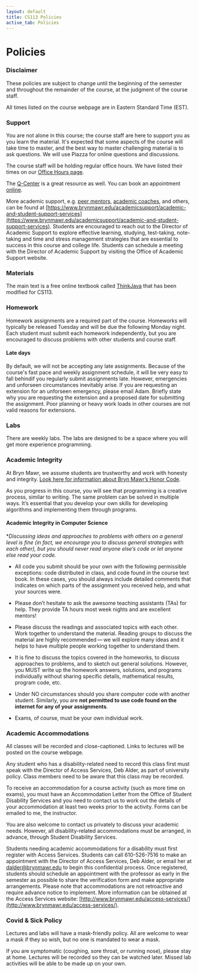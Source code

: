 ```yaml
---
layout: default
title: CS113 Policies
active_tab: Policies
---
```


# Policies

### Disclaimer
These policies are subject to change until the beginning of the semester and throughout the remainder of the course, at the judgment of the course staff.

All times listed on the course webpage are in Eastern Standard Time (EST).

### Support
You are not alone in this course; the course staff
are here to support you as you learn the material. It's expected that some aspects of the course will take time to master, and the best way to master challenging material is to ask questions. We will use Piazza for online questions and discussions. 

The course staff will be holding regular office hours. We have listed their times on our [Office Hours page](https://cs.brynmawr.edu/cs113/website/office-hours.html).

The [Q-Center](https://www.brynmawr.edu/inside/offices-services/q-center) is a great resource as well. You can book an appointment [online](https://brynmawr.mywconline.net/).

More academic support, e.g. [peer mentors](https://www.brynmawr.edu/inside/offices-services/academic-support/academic-student-support-services/peer-mentors), [academic coaches](https://www.brynmawr.edu/inside/offices-services/academic-support/resources), and others, can be found at [https://www.brynmawr.edu/academicsupport/academic-and-student-support-services](https://www.brynmawr.edu/academicsupport/academic-and-student-support-services). Students are encouraged to reach out to the Director of Academic Support to explore effective learning, studying, test-taking, note-taking and time and stress management strategies that are essential to success in this course and college life. Students can schedule a meeting with the Director of Academic Support by visiting the Office of Academic Support website.


### Materials
The main text is a free online textbook called [ThinkJava]() that has been modified for CS113.

### Homework
Homework assignments are a required part of the course. Homeworks will typically be released Tuesday and will be due the following Monday night.
Each student must submit each homework independently, but you are encouraged to discuss problems with other students and course staff. 


#### Late days
By default, we will not be accepting any late assignments. Because of the course's fast pace and weekly assignment schedule, it will be very easy to fall behindif you regularly submit assignments late.
However, emergencies and unforseen circumstances inevitably arise. If you are requesting an extension for an unforseen emergency, please email Adam. Briefly state why you are requesting the extension and a proposed date for submitting the assignment. Poor planning or heavy work loads in other courses are not valid reasons for extensions.
 
### Labs
There are weekly labs. The labs are designed to be a space where you will get more experience programming.

### Academic Integrity 

At Bryn Mawr, we assume students are trustworthy and work with honesty and integrity. [Look here for information about Bryn Mawr’s Honor Code](https://www.brynmawr.edu/inside/offices-services/deans-office/academic-community-integrity).

As you progress in this course, you will see that programming is a creative process, similar to writing. The same problem can be solved in multiple ways. It’s essential that you develop your own skills for developing algorithms and implementing them through programs.

#### Academic Integrity in Computer Science

**Discussing ideas and approaches to problems with others on a general level is fine (in fact, we encourage you to discuss general strategies with each other), but you should never read anyone else’s code or let anyone else read your code.*

* All code you submit should be your own with the following permissible exceptions: code distributed in class, and code found in the course text book. In these cases, you should always include detailed comments that indicates on which parts of the assignment you received help, and what your sources were.

* Please don’t hesitate to ask the awesome teaching assistants (TAs) for help. They provide TA hours most week nights and are excellent mentors!

* Please discuss the readings and associated topics with each other. Work together to understand the material. Reading groups to discuss the material are highly recommended — we will explore many ideas and it helps to have multiple people working together to understand them.

* It is fine to discuss the topics covered in the homeworks, to discuss approaches to problems, and to sketch out general solutions. However, you MUST write up the homework answers, solutions, and programs individually without sharing specific details, mathematical results, program code, etc.

* Under NO circumstances should you share computer code with another student. Similarly, you are **not permitted to use code found on the internet for any of your assignments**.

* Exams, of course, must be your own individual work.


### Academic Accommodations

All classes will be recorded and close-captioned. Links to lectures will be posted on the course webpage.

Any student who has a disability-related need to record this class first must speak with the Director of Access Services, Deb Alder, as part of university policy. Class members need to be aware that this class may be recorded.

To receive an accommodation for a course activity (such as more time on exams), you must have an Accommodation Letter from the Office of Student Disability Services and you need to contact us to work out the details of your accommodation at least two weeks prior to the activity. Forms can be emailed to me, the instructor.

You are also welcome to contact us privately to discuss your academic needs. However, all disability-related accommodations must be arranged, in advance, through Student Disability Services.

Students needing academic accommodations for a disability must first register with Access Services. Students can call 610-526-7516 to make an appointment with the Director of Access Services, Deb Alder, or email her at [dalder@brynmawr.edu](mailto:dalder@brynmawr.edu) to begin this confidential process. Once registered, students should schedule an appointment with the professor as early in the semester as possible to share the verification form and make appropriate arrangements. Please note that accommodations are not retroactive and require advance notice to implement. More information can be obtained at the Access Services website: [http://www.brynmawr.edu/access-services/](http://www.brynmawr.edu/access-services/).

### Covid & Sick Policy

Lectures and labs will have a mask-friendly policy. All are welcome to wear a mask if they so wish, but no one is mandated to wear a mask.

If you are symptomatic (coughing, sore throat, or running nose), please stay at home. Lectures will be recorded so they can be watched later. Missed lab activities will be able to be made up on your own.

